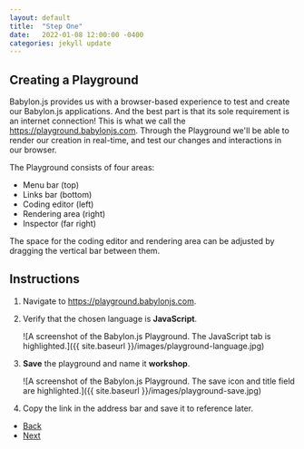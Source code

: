 ```yaml
---
layout: default
title:  "Step One"
date:   2022-01-08 12:00:00 -0400
categories: jekyll update
---
```

## Creating a Playground

Babylon.js provides us with a browser-based experience to test and create our Babylon.js applications. And the best part is that its sole requirement is an internet connection! This is what we call the <a href="Playground">https://playground.babylonjs.com</a>. Through the Playground we'll be able to render our creation in real-time, and test our changes and interactions in our browser.

The Playground consists of four areas:

<ul>
<li>Menu bar (top)</li>
<li>Links bar (bottom)</li>
<li>Coding editor (left)</li>
<li>Rendering area (right)</li>
<li>Inspector (far right) </li>
</ul>

The space for the coding editor and rendering area can be adjusted by dragging the vertical bar between them.

## Instructions

1. Navigate to <a href="https://playground.babylonjs.com">https://playground.babylonjs.com</a>.
1. Verify that the chosen language is **JavaScript**.

    ![A screenshot of the Babylon.js Playground. The JavaScript tab is highlighted.]({{ site.baseurl }}/images/playground-language.jpg)

1. **Save** the playground and name it **workshop**.

    ![A screenshot of the Babylon.js Playground. The save icon and title field are highlighted.]({{ site.baseurl }}/images/playground-save.jpg)

1. Copy the link in the address bar and save it to reference later.

<ul class="actions">
<li><a href="https://aprilspeight.github.io/workshop-babylonjs/" class="button special">Back</a></li>
<li><a href="https://aprilspeight.github.io/workshop-babylonjs/jekyll/update/2022/01/07/step-two.html" class="button">Next</a></li>
</ul>
